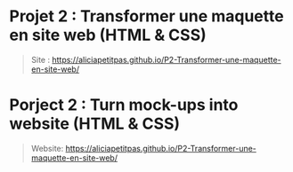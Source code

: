 # Projet 2 : Transformer une maquette en site web (HTML & CSS)

> Site : https://aliciapetitpas.github.io/P2-Transformer-une-maquette-en-site-web/

# Porject 2 : Turn mock-ups into website (HTML & CSS)

> Website: https://aliciapetitpas.github.io/P2-Transformer-une-maquette-en-site-web/
